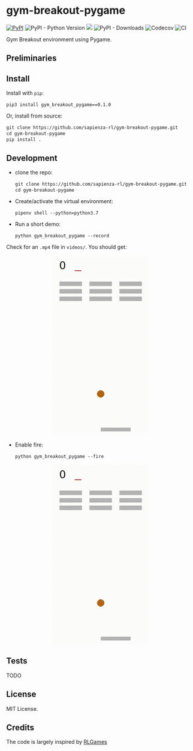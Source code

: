 # gym-breakout-pygame

[![PyPI](https://img.shields.io/pypi/v/gym_breakout_env)](https://pypi.org/project/gym_breakout_env/)
![PyPI - Python Version](https://img.shields.io/pypi/pyversions/gym_breakout_env)
[![](https://img.shields.io/pypi/l/aea)](https://github.com/fetchai/agents-aea/blob/master/LICENSE)
![PyPI - Downloads](https://img.shields.io/pypi/dm/aea)
![Codecov](https://img.shields.io/codecov/c/github/whitemech/gym_breakout_env)
![CI](https://github.com/whitemech/gym_breakout_env/workflows/CI/badge.svg?branch=master)

Gym Breakout environment using Pygame.

## Preliminaries

## Install

Install with `pip`:

    pip3 install gym_breakout_pygame==0.1.0
    
Or, install from source:

    git clone https://github.com/sapienza-rl/gym-breakout-pygame.git
    cd gym-breakout-pygame
    pip install .

## Development

- clone the repo:

      git clone https://github.com/sapienza-rl/gym-breakout-pygame.git
      cd gym-breakout-pygame
    
- Create/activate the virtual environment:

      pipenv shell --python=python3.7
    
- Run a short demo:

      python gym_breakout_pygame --record
      
Check for an `.mp4` file in `videos/`. You should get:

<p align="center">
  <img width="260" height="480" src="https://raw.githubusercontent.com/sapienza-rl/gym-breakout-pygame/develop/docs/breakout-example.gif"></p>


- Enable fire:

      python gym_breakout_pygame --fire

<p align="center">
  <img width="260" height="480" src="https://raw.githubusercontent.com/sapienza-rl/gym-breakout-pygame/develop/docs/breakout-example-fire.gif">
</p>

## Tests

TODO

## License

MIT License.

## Credits

The code is largely inspired by [RLGames](https://github.com/iocchi/RLGames.git)

